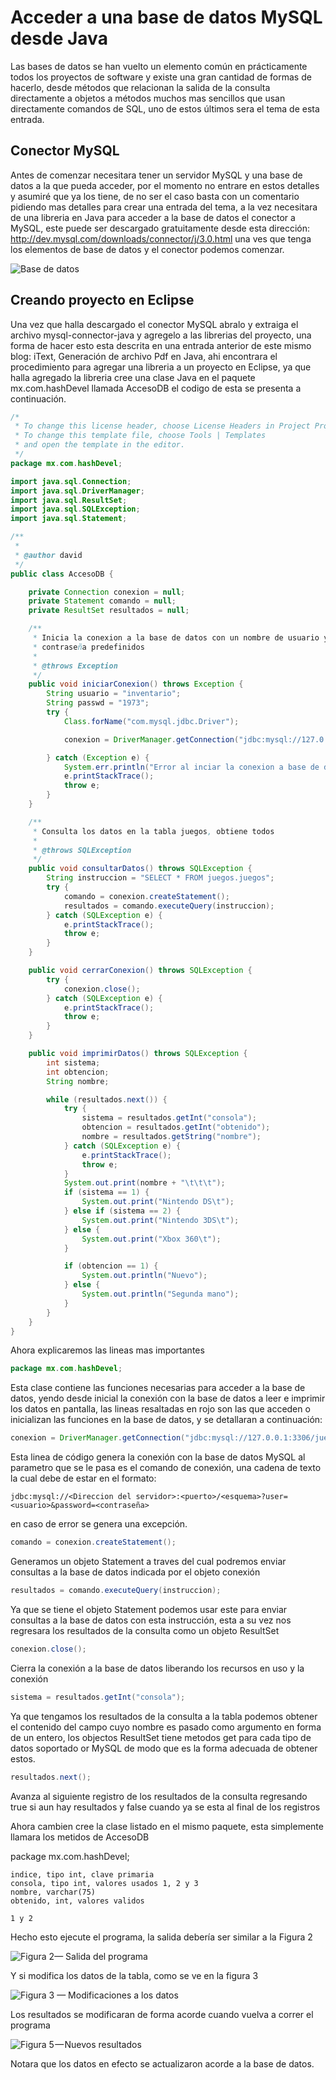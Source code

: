 # Acceder a una base de datos MySQL desde Java

Las bases de datos se han vuelto un elemento común en prácticamente todos los proyectos de software y existe una gran cantidad de formas de hacerlo, desde métodos que relacionan la salida de la consulta directamente a objetos a métodos muchos mas sencillos que usan directamente comandos de SQL, uno de estos últimos sera el tema de esta entrada.

## Conector MySQL

Antes de comenzar necesitara tener un servidor MySQL y una base de datos a la que pueda acceder, por el momento no entrare en estos detalles y asumiré que ya los tiene, de no ser el caso basta con un comentario pidiendo mas detalles para crear una entrada del tema, a la vez necesitara de una libreria en Java para acceder a la base de datos el conector a MySQL, este puede ser descargado gratuitamente desde esta dirección: http://dev.mysql.com/downloads/connector/j/3.0.html una ves que tenga los elementos de base de datos y el conector podemos comenzar.

![Base de datos](img/01_base_de_datos.png "Figura 1 - Base de datos")

## Creando proyecto en Eclipse

Una vez que halla descargado el conector MySQL abralo y extraiga el archivo mysql-connector-java y agregelo a las librerias del proyecto, una forma de hacer esto esta descrita en una entrada anterior de este mismo blog: iText, Generación de archivo Pdf en Java, ahi encontrara el procedimiento para agregar una libreria a un proyecto en Eclipse, ya que halla agregado la libreria cree una clase Java en el paquete mx.com.hashDevel llamada AccesoDB el codigo de esta se presenta a continuación.

```java
/*
 * To change this license header, choose License Headers in Project Properties.
 * To change this template file, choose Tools | Templates
 * and open the template in the editor.
 */
package mx.com.hashDevel;

import java.sql.Connection;
import java.sql.DriverManager;
import java.sql.ResultSet;
import java.sql.SQLException;
import java.sql.Statement;

/**
 *
 * @author david
 */
public class AccesoDB {

    private Connection conexion = null;
    private Statement comando = null;
    private ResultSet resultados = null;

    /**
     * Inicia la conexion a la base de datos con un nombre de usuario y
     * contraseña predefinidos
     *
     * @throws Exception
     */
    public void iniciarConexion() throws Exception {
        String usuario = "inventario";
        String passwd = "1973";
        try {
            Class.forName("com.mysql.jdbc.Driver");

            conexion = DriverManager.getConnection("jdbc:mysql://127.0.0.1:3306/juegos" + "?" + "user=" + usuario + "&" + "password=" + passwd + "");

        } catch (Exception e) {
            System.err.println("Error al inciar la conexion a base de datos\t\t");
            e.printStackTrace();
            throw e;
        }
    }

    /**
     * Consulta los datos en la tabla juegos, obtiene todos
     *
     * @throws SQLException
     */
    public void consultarDatos() throws SQLException {
        String instruccion = "SELECT * FROM juegos.juegos";
        try {
            comando = conexion.createStatement();
            resultados = comando.executeQuery(instruccion);
        } catch (SQLException e) {
            e.printStackTrace();
            throw e;
        }
    }

    public void cerrarConexion() throws SQLException {
        try {
            conexion.close();
        } catch (SQLException e) {
            e.printStackTrace();
            throw e;
        }
    }

    public void imprimirDatos() throws SQLException {
        int sistema;
        int obtencion;
        String nombre;

        while (resultados.next()) {
            try {
                sistema = resultados.getInt("consola");
                obtencion = resultados.getInt("obtenido");
                nombre = resultados.getString("nombre");
            } catch (SQLException e) {
                e.printStackTrace();
                throw e;
            }
            System.out.print(nombre + "\t\t\t");
            if (sistema == 1) {
                System.out.print("Nintendo DS\t");
            } else if (sistema == 2) {
                System.out.print("Nintendo 3DS\t");
            } else {
                System.out.print("Xbox 360\t");
            }

            if (obtencion == 1) {
                System.out.println("Nuevo");
            } else {
                System.out.println("Segunda mano");
            }
        }
    }
}
```

Ahora explicaremos las lineas mas importantes

```java
package mx.com.hashDevel;
```

Esta clase contiene las funciones necesarias para acceder a la base de datos, yendo desde inicial la conexión con la base de datos a leer e imprimir los datos en pantalla, las lineas resaltadas en rojo son las que acceden o inicializan las funciones en la base de datos, y se detallaran a continuación:

```java
conexion = DriverManager.getConnection("jdbc:mysql://127.0.0.1:3306/juegos"+ "?" + "user=" + usuario + "&"+ "password=" + passwd + "");
```

Esta linea de código genera la conexión con la base de datos MySQL al parametro que se le pasa es el comando de conexión, una cadena de texto la cual debe de estar en el formato:

```
jdbc:mysql://<Direccion del servidor>:<puerto>/<esquema>?user=<usuario>&password=<contraseña> 
```

en caso de error se genera una excepción.

```java
comando = conexion.createStatement(); 
```

Generamos un objeto Statement a traves del cual podremos enviar consultas a la base de datos indicada por el objeto conexión

```java
resultados = comando.executeQuery(instruccion); 
```

Ya que se tiene el objeto Statement podemos usar este para enviar consultas a la base de datos con esta instrucción, esta a su vez nos regresara los resultados de la consulta como un objeto ResultSet

```java
conexion.close(); 
```

Cierra la conexión a la base de datos liberando los recursos en uso y la conexión

```java
sistema = resultados.getInt("consola");
```

Ya que tengamos los resultados de la consulta a la tabla podemos obtener el contenido del campo cuyo nombre es pasado como argumento en forma de un entero, los objectos ResultSet tiene metodos get para cada tipo de datos soportado or MySQL de modo que es la forma adecuada de obtener estos.

```java
resultados.next(); 
```

Avanza al siguiente registro de los resultados de la consulta regresando true si aun hay resultados y false cuando ya se esta al final de los registros

Ahora cambien cree la clase listado en el mismo paquete, esta simplemente llamara los metidos de AccesoDB

package mx.com.hashDevel;

    indice, tipo int, clave primaria
    consola, tipo int, valores usados 1, 2 y 3
    nombre, varchar(75)
    obtenido, int, valores validos 

    1 y 2

Hecho esto ejecute el programa, la salida debería ser similar a la Figura 2

![Figura 2— Salida del programa](img/03_resultado.png "Figura 2— Salida del programa")

Y si modifica los datos de la tabla, como se ve en la figura 3

![Figura 3 — Modificaciones a los datos](img/04_modificaciones.png "Figura 3— Modificaciones a los datos")

Los resultados se modificaran de forma acorde cuando vuelva a correr el programa

![Figura 5 — Nuevos resultados](img/05_nuevo_resultado.png "Figura 5 — Nuevos resultados")

Notara que los datos en efecto se actualizaron acorde a la base de datos.
